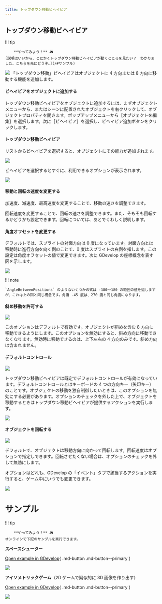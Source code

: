 ```yaml
---
title: トップダウン移動ビヘイビア
---
```

## トップダウン移動ビヘイビア

!!! tip

        **やってみよう！** 🎮
    [説明はいいから、とにかくトップダウン移動ビヘイビアが動くところを見たい？　わかりました、こちらを先にどうぞ。](/#サンプル)


![](/gdevelop5/behaviors/topdownmovementbehavioriconnew.jpg) 「トップダウン移動」ビヘイビアはオブジェクトに 4 方向または 8 方向に移動する機能を追加します。

####  ビヘイビアをオブジェクトに追加する

トップダウン移動ビヘイビアをオブジェクトに追加するには、まずオブジェクトメニューから、またはシーンに配置されたオブジェクトを右クリックして、オブジェクトプロパティを開きます。ポップアップメニューから［オブジェクトを編集］を選択します。次に［ビヘイビア］を選択し、ビヘイビア追加ボタンをクリックします。

####  トップダウン移動ビヘイビア

リストからビヘイビアを選択すると、オブジェクトにその能力が追加されます。

![](/gdevelop5/behaviors/top-down-movement-behav-inlist.png)

ビヘイビアを選択するとすぐに、利用できるオプションが表示されます。

![](/gdevelop5/behaviors/topdown-movement-options.png)

####  移動と回転の速度を変更する

加速度、減速度、最高速度を変更することで、移動の速さを調整できます。

回転速度を変更することで、回転の速さを調整できます。また、そもそも回転するかどうかも設定できます。回転については、あとでくわしく説明します。

####  角度オフセットを変更する

デフォルトでは、スプライトの対面方向は 0 度になっています。対面方向とは移動時に進行方向を向く側のことで、0 度はスプライトの右側を指します。この設定は角度オフセットの値で変更できます。次に GDevelop の座標概念を表す図を示します。

![](/gdevelop5/behaviors/gdevelop_covaliantcuriosity.jpg)

!!! note

    `AngleBetweenPositions` のようないくつかの式は -180～180 の範囲の値を返しますが、これは上の図と同じ概念です。角度 -45 度は、270 度と同じ角度になります。
####  斜め移動を許可する

![](/gdevelop5/behaviors/allow-diagonals-box.png)

このオプションはデフォルトで有効です。オブジェクトが斜めを含む 8 方向に移動できるようにします。このオプションを無効にすると、斜め方向に移動できなくなります。無効時に移動できるのは、上下左右の 4 方向のみです。斜め方向は含まれません。

####  デフォルトコントロール

![](/gdevelop5/behaviors/top-down-movement-default-controls-box.png)

トップダウン移動ビヘイビアは既定でデフォルトコントロールが有効になっています。デフォルトコントロールとはキーボードの 4 つの方向キー（矢印キー）のことです。オブジェクトの移動を独自制御したいときは、このオプションを無効にする必要があります。オプションのチェックを外した上で、オブジェクトを移動するときはトップダウン移動ビヘイビアが提供するアクションを実行します。

![](/gdevelop5/behaviors/top-down-movement-events.png)

####  オブジェクトを回転する

![](/gdevelop5/behaviors/top-down-movement-rotateobject-box.png)

デフォルトで、オブジェクトは移動方向に向かって回転します。回転速度はオプションで指定しできます。回転させたくない場合は、オプションのチェックを外して無効にします。

オプションはどれも、GDevelop の「イベント」タブで該当するアクションを実行すると、ゲーム中にいつでも変更できます。

![](/gdevelop5/behaviors/eventstabnew.jpg)



# サンプル

!!! tip

        **やってみよう！** 🎮
    オンラインで下記のサンプルを実行できます。

**スペースシューター**

[Open example in GDevelop](https://editor.gdevelop.io/?project=example://space-shooter){ .md-button .md-button--primary }

[![](/gdevelop5/behaviors/spaceshooter.png)](https://editor.gdevelop.io/?project=example://space-shooter)



**アイソメトリックゲーム**（2D ゲームで疑似的に 3D 画像を作り出す）

[Open example in GDevelop](https://editor.gdevelop.io/?project=example://isometric-game){ .md-button .md-button--primary }

[![](/gdevelop5/behaviors/isometricgame.png)](https://editor.gdevelop.io/?project=example://isometric-game)